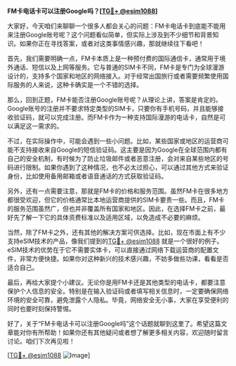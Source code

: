 **FM卡电话卡可以注册Google吗？[[TG💪+ @esim1088](https://t.me/s/esim1088)]**

大家好，今天咱们来聊聊一个很多人都会关心的问题：FM卡电话卡到底能不能用来注册Google账号呢？这个问题看似简单，但实际上涉及到不少细节和背景知识。如果你正在寻找答案，或者对这类事情感兴趣，那就继续往下看吧！

首先，我们需要明确一点，FM卡本质上是一种预付费的国际通信卡，通常用于境外通话、短信以及上网等服务。它与普通的SIM卡不同，FM卡是专门为全球漫游设计的，支持多个国家和地区的网络接入。对于经常出国旅行或者需要频繁使用国际服务的人来说，这种卡确实是一个不错的选择。

那么，回到正题，FM卡能否注册Google账号呢？从理论上讲，答案是肯定的。Google账号的注册并不要求特定类型的SIM卡，只要你有手机号码，并且能够接收验证码，就可以完成注册。而FM卡作为一种支持国际漫游的电话卡，自然是可以满足这一需求的。

不过，在实际操作中，可能会遇到一些小问题。比如，某些国家或地区的运营商可能不支持接收来自Google的短信验证码。这主要是因为Google在全球范围内都有自己的安全机制，有时候为了防止垃圾邮件或者恶意注册，会对来自某些地区的号码进行限制。如果你遇到了这种情况，也不必太过担心，可以通过其他方式来验证身份，比如使用备用邮箱或者语音通话的方式获取验证码。

另外，还有一点需要注意，那就是FM卡的价格和服务范围。虽然FM卡在很多地方都很受欢迎，但它的价格通常比本地运营商提供的SIM卡要贵一些。而且，FM卡的服务范围虽然广，但也并非覆盖所有国家和地区。因此，在选择FM卡之前，最好先了解一下它的具体资费标准以及适用区域，以免造成不必要的麻烦。

当然，除了FM卡之外，还有其他的解决方案可供选择。比如，现在市面上有不少支持eSIM技术的产品，像我们提到的[TG💪+ @esim1088](https://t.me/s/esim1088) 就是一个很好的例子。eSIM技术的优势在于它不需要实体卡，可以直接通过网络下载运营商的配置文件，非常方便快捷。如果你对这种新兴的技术感兴趣，不妨多做些功课，看看是否适合自己。

最后，再给大家提个小建议。无论你是用FM卡还是其他类型的电话卡，都要注意保护个人信息的安全。特别是在输入验证码或者填写相关信息时，一定要确保网络环境的安全可靠，避免泄露个人隐私。毕竟，网络安全无小事，大家在享受便利的同时也要时刻保持警惕。

好了，关于“FM卡电话卡可以注册Google吗”这个话题就聊到这里了。希望这篇文章能对你有所帮助！如果你还有其他疑问或者想了解更多相关内容，欢迎随时留言讨论。咱们下次再见啦！

[[TG💪+ @esim1088](https://t.me/s/esim1088) ![Image](https://i.postimg.cc/4NQfJmqS/Snipaste-2025-05-13-00-14-12.png)]